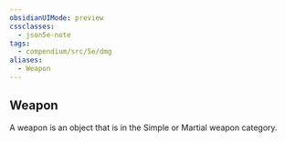 ```yaml
---
obsidianUIMode: preview
cssclasses:
  - json5e-note
tags:
  - compendium/src/5e/dmg
aliases:
  - Weapon
---
```

## Weapon

A weapon is an object that is in the Simple or Martial weapon category.